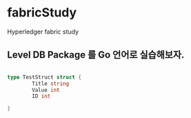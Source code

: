 # fabricStudy
Hyperledger fabric study 

## Level DB Package 를 Go 언어로 실습해보자.

```GO

type TestStruct struct {
        Title string
        Value int
        ID int

}
```
